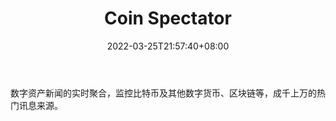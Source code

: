 ﻿---
weight: 
title: "Coin Spectator"
description: "数字资产新闻的实时聚合，监控比特币及其他数字货币、区块链等，成千上万的热门讯息来源"
date: 2022-03-25T21:57:40+08:00
lastmod: 2022-03-25T16:45:40+08:00
draft: false
authors: ["Metabd"]
featuredImage: "coin-spectator.jpg"
link: ""
tags: ["元宇宙资讯","Coin Spectator"]
categories: ["navigation"]
navigation: ["元宇宙资讯"]
lightgallery: true
toc: true
pinned: false
recommend: false
recommend1: false
---
数字资产新闻的实时聚合，监控比特币及其他数字货币、区块链等，成千上万的热门讯息来源。
